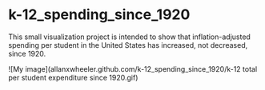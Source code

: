 # k-12_spending_since_1920

This small visualization project is intended to show that inflation-adjusted spending per student in the United States has increased, not decreased, since 1920. 

![My image](allanxwheeler.github.com/k-12_spending_since_1920/k-12 total per student expenditure since 1920.gif)
